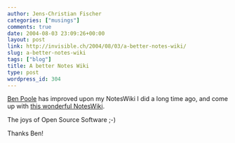 ```yaml
---
author: Jens-Christian Fischer
categories: ["musings"]
comments: true
date: 2004-08-03 23:09:26+00:00
layout: post
link: http://invisible.ch/2004/08/03/a-better-notes-wiki/
slug: a-better-notes-wiki
tags: ["blog"]
title: A better Notes Wiki
type: post
wordpress_id: 304
---
```


[Ben Poole](http://benpoole.com/) has improved upon my NotesWiki I did a long time ago, and come up with [this wonderful NotesWiki](http://www.benpoole.com/benpoole/wiki.nsf/). 

The joys of Open Source Software ;-)

Thanks Ben!
